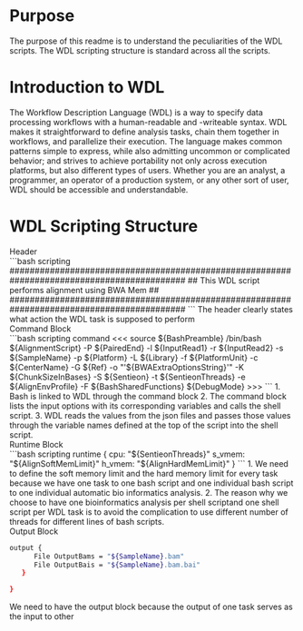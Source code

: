 # Purpose

The purpose of this readme is to understand the peculiarities of the WDL scripts. The WDL scripting structure is standard across all the scripts.

# Introduction to WDL

The Workflow Description Language (WDL) is a way to specify data processing workflows with a human-readable and -writeable syntax. WDL makes it straightforward to define analysis tasks, chain them together in workflows, and parallelize their execution. The language makes common patterns simple to express, while also admitting uncommon or complicated behavior; and strives to achieve portability not only across execution platforms, but also different types of users. Whether you are an analyst, a programmer, an operator of a production system, or any other sort of user, WDL should be accessible and understandable.

# WDL Scripting Structure

<detail>
<summary>
Header
</summary>
```bash scripting
###########################################################################################
##              This WDL script performs alignment using BWA Mem                         ##
###########################################################################################
```
The header clearly states what action the WDL task is supposed to perform
</detail>

<detail>
<summary>
Command Block
</summary>
```bash scripting
command <<<
      source ${BashPreamble}
      /bin/bash ${AlignmentScript} -P 
      ${PairedEnd} -l ${InputRead1} -r
      ${InputRead2} -s ${SampleName} -p 
      ${Platform} -L ${Library} -f 
      ${PlatformUnit} -c ${CenterName} -G 
      ${Ref} -o "'${BWAExtraOptionsString}'" -K
      ${ChunkSizeInBases} -S ${Sentieon} -t 
      ${SentieonThreads} -e ${AlignEnvProfile} 
      -F ${BashSharedFunctions} ${DebugMode}
   >>>
```
1. Bash is linked to WDL through the command block
2. The command block lists the input options with its corresponding variables and calls the shell script.
3. WDL reads the values from the json files and passes those values through the variable names defined at the top of the script into the 
shell script.
</detail>

<detail>
<summary>
Runtime Block      
</summary>
```bash scripting
runtime {
      cpu: "${SentieonThreads}"
      s_vmem: "${AlignSoftMemLimit}"
      h_vmem: "${AlignHardMemLimit}"
   }
```
1. We need to define the soft memory limit and the hard memory limit for every task because we have one task to one bash script and one individual bash script to one individual automatic bio informatics analysis.
2. The reason why we choose to have one bioinformatics analysis per shell scriptand one shell script per WDL task is to avoid the complication to use different number of threads for different lines of bash scripts. 
</detail>

<detail>
<summary>
Output Block
</summary>
      
```bash scripting
output {
      File OutputBams = "${SampleName}.bam"
      File OutputBais = "${SampleName}.bam.bai"
   }

} 
```
We need to have the output block because the output of one task serves as the input to other
</detail>
